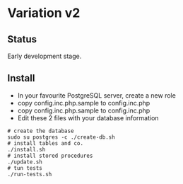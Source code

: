 Variation v2
============
Status 
------
Early development stage.

Install
-------
- In your favourite PostgreSQL server, create a new role
- copy config.inc.php.sample to config.inc.php
- copy config.inc.php.sample to config.inc.php
- Edit these 2 files with your database information

```shell
# create the database
sudo su postgres -c ./create-db.sh
# install tables and co. 
./install.sh
# install stored procedures
./update.sh
# tun tests
./run-tests.sh
```


